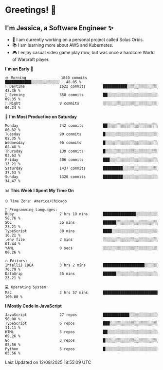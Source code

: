 # Greetings! 🧠

## I'm Jessica, a Software Engineer :sparkles:

- 🌟 I am currently working on a personal project called Solus Orbis.
- 📚 I am learning more about AWS and Kubernetes.
- 🎮 I enjoy casual video game play now, but was once a hardcore World of Warcraft player.

<!--START_SECTION:waka-->
**I'm an Early 🐤** 

```text
🌞 Morning                1840 commits        ████████████░░░░░░░░░░░░░   48.05 % 
🌆 Daytime                1622 commits        ███████████░░░░░░░░░░░░░░   42.36 % 
🌃 Evening                358 commits         ██░░░░░░░░░░░░░░░░░░░░░░░   09.35 % 
🌙 Night                  9 commits           ░░░░░░░░░░░░░░░░░░░░░░░░░   00.24 % 
```
📅 **I'm Most Productive on Saturday** 

```text
Monday                   242 commits         ██░░░░░░░░░░░░░░░░░░░░░░░   06.32 % 
Tuesday                  90 commits          █░░░░░░░░░░░░░░░░░░░░░░░░   02.35 % 
Wednesday                95 commits          █░░░░░░░░░░░░░░░░░░░░░░░░   02.48 % 
Thursday                 139 commits         █░░░░░░░░░░░░░░░░░░░░░░░░   03.63 % 
Friday                   506 commits         ███░░░░░░░░░░░░░░░░░░░░░░   13.21 % 
Saturday                 1437 commits        █████████░░░░░░░░░░░░░░░░   37.53 % 
Sunday                   1320 commits        █████████░░░░░░░░░░░░░░░░   34.47 % 
```


📊 **This Week I Spent My Time On** 

```text
🕑︎ Time Zone: America/Chicago

💬 Programming Languages: 
Ruby                     2 hrs 19 mins       ███████████████░░░░░░░░░░   58.76 % 
SQL                      55 mins             ██████░░░░░░░░░░░░░░░░░░░   23.21 % 
TypeScript               38 mins             ████░░░░░░░░░░░░░░░░░░░░░   16.21 % 
.env file                3 mins              ░░░░░░░░░░░░░░░░░░░░░░░░░   01.44 % 
YAML                     0 secs              ░░░░░░░░░░░░░░░░░░░░░░░░░   00.26 % 

🔥 Editors: 
IntelliJ IDEA            3 hrs 2 mins        ███████████████████░░░░░░   76.79 % 
DataGrip                 55 mins             ██████░░░░░░░░░░░░░░░░░░░   23.21 % 

💻 Operating System: 
Mac                      3 hrs 57 mins       █████████████████████████   100.00 % 
```

**I Mostly Code in JavaScript** 

```text
JavaScript               27 repos            ████████████░░░░░░░░░░░░░   50.00 % 
TypeScript               6 repos             ███░░░░░░░░░░░░░░░░░░░░░░   11.11 % 
HTML                     5 repos             ██░░░░░░░░░░░░░░░░░░░░░░░   09.26 % 
Go                       3 repos             █░░░░░░░░░░░░░░░░░░░░░░░░   05.56 % 
Python                   3 repos             █░░░░░░░░░░░░░░░░░░░░░░░░   05.56 % 
```




 Last Updated on 12/08/2025 18:55:09 UTC
<!--END_SECTION:waka-->

<!--
**jessikuh/jessikuh** is a ✨ _special_ ✨ repository because its `README.md` (this file) appears on your GitHub profile.

Here are some ideas to get you started:

- 🔭 I’m currently working on ...
- 🌱 I’m currently learning ...
- 👯 I’m looking to collaborate on ...
- 🤔 I’m looking for help with ...
- 💬 Ask me about ...
- 📫 How to reach me: ...
- 😄 Pronouns: ...
- ⚡ Fun fact: ...
-->
